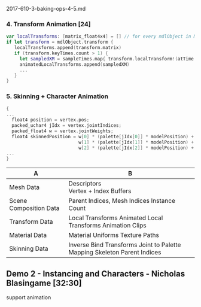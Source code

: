 2017-610-3-baking-ops-4-5.md





### 4. Transform Animation [24]


```swift
var localTransforms: [matrix_float4x4] = [] // for every mdlObject in MDLAsset:
if let transform = mdlObject.transform {
   localTransforms.append(transform.matrix)
   if (transform.keyTimes.count > 1) {
     let sampledXM = sampleTimes.map{ transform.localTransform!(atTime: $0) }
     animatedLocalTransforms.append(sampledXM)
     ...
   }
}
```

### 5. Skinning + Character Animation

```swift
{
...
  float4 position = vertex.pos;
  packed_uchar4 jIdx = vertex.jointIndices;
  packed_float4 w = vertex.jointWeights;
  float4 skinnedPosition = w[0] * (palette[jIdx[0]] * modelPosition) +
                           w[1] * (palette[jIdx[1]] * modelPosition) +
                           w[2] * (palette[jIdx[2]] * modelPosition) +
...
}
```


A | B
--|--
Mesh Data| Descriptors <br> Vertex + Index Buffers
Scene  Composition Data| Parent Indices, Mesh Indices  Instance Count
Transform Data| Local Transforms  Animated Local Transforms  Animation Clips
Material Data| Material Uniforms Texture Paths
Skinning Data| Inverse Bind Transforms Joint to Palette Mapping Skeleton Parent Indices


## Demo 2 - Instancing and Characters -  Nicholas Blasingame [32:30]

support animation

